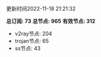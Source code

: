 更新时间2022-11-18 21:21:32

**总订阅: 73**
**总节点: 965**
**有效节点: 312**
- v2ray节点: 204
- trojan节点: 65
- ss节点: 43
